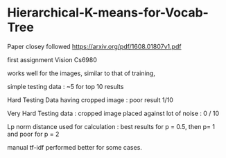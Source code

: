 # Hierarchical-K-means-for-Vocab-Tree

Paper closey followed https://arxiv.org/pdf/1608.01807v1.pdf

first assignment Vision Cs6980

works well for the images, similar to that of training, 
   
   simple testing data : ~5 for top 10 results  
   
   Hard Testing Data having cropped image : poor result 1/10 
   
   Very Hard Testing data : cropped image placed against lot of noise : 0 / 10 


Lp norm distance used for calculation : best results for p = 0.5, then  p= 1 and poor for p = 2

manual tf-idf performed better for some cases. 

